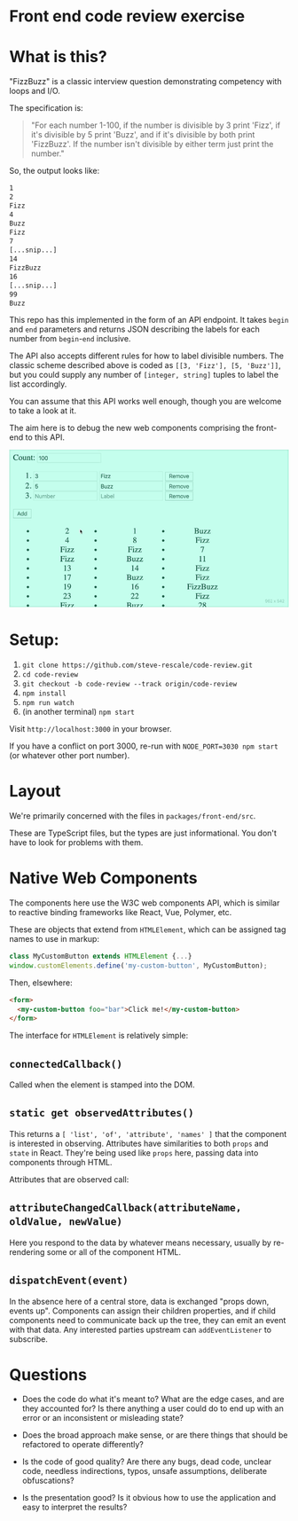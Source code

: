 Front end code review exercise
==============================


What is this?
=============

"FizzBuzz" is a classic interview question demonstrating competency with loops and I/O.

The specification is:
> "For each number 1-100, if the number is divisible by 3 print 'Fizz', if it's divisible by 5 print 'Buzz', and if it's divisible by both print 'FizzBuzz'. If the number isn't divisible by either term just print the number."

So, the output looks like:
```
1
2
Fizz
4
Buzz
Fizz
7
[...snip...]
14
FizzBuzz
16
[...snip...]
99
Buzz
```

This repo has this implemented in the form of an API endpoint. It takes `begin` and `end` parameters and returns JSON describing the labels for each number from `begin`-`end` inclusive.

The API also accepts different rules for how to label divisible numbers. The classic scheme described above is coded as `[[3, 'Fizz'], [5, 'Buzz']]`, but you could supply any number of `[integer, string]` tuples to label the list accordingly.

You can assume that this API works well enough, though you are welcome to take a look at it.


The aim here is to debug the new web components comprising the front-end to this API.

![in action](fizzbuzz.gif)


Setup:
======

 1. `git clone https://github.com/steve-rescale/code-review.git`
 2. `cd code-review`
 3. `git checkout -b code-review --track origin/code-review`
 4. `npm install`
 5. `npm run watch`
 6. (in another terminal) `npm start`

 Visit `http://localhost:3000` in your browser.

 If you have a conflict on port 3000, re-run with `NODE_PORT=3030 npm start` (or whatever other port number).


Layout
======

We're primarily concerned with the files in `packages/front-end/src`.

These are TypeScript files, but the types are just informational. You don't have to look for problems with them.


Native Web Components
====================

The components here use the W3C web components API, which is similar to reactive binding frameworks like React, Vue, Polymer, etc.

These are objects that extend from `HTMLElement`, which can be assigned tag names to use in markup:

```javascript
class MyCustomButton extends HTMLElement {...}
window.customElements.define('my-custom-button', MyCustomButton);
```

Then, elsewhere:
```html
<form>
  <my-custom-button foo="bar">Click me!</my-custom-button>
</form>
```

The interface for `HTMLElement` is relatively simple:

## `connectedCallback()`

Called when the element is stamped into the DOM.

## `static get observedAttributes()`

This returns a `[ 'list', 'of', 'attribute', 'names' ]` that the component is interested in observing. Attributes have similarities to both `props` and `state` in React. They're being used like `props` here, passing data into components through HTML.

Attributes that are observed call:

## `attributeChangedCallback(attributeName, oldValue, newValue)`

Here you respond to the data by whatever means necessary, usually by re-rendering some or all of the component HTML.

## `dispatchEvent(event)`

In the absence here of a central store, data is exchanged "props down, events up". Components can assign their children properties, and if child components need to communicate back up the tree, they can emit an event with that data. Any interested parties upstream can `addEventListener` to subscribe.


Questions
=========

 * Does the code do what it's meant to? What are the edge cases, and are they accounted for? Is there anything a user could do to end up with an error or an inconsistent or misleading state?

 * Does the broad approach make sense, or are there things that should be refactored to operate differently?

 * Is the code of good quality? Are there any bugs, dead code, unclear code, needless indirections, typos, unsafe assumptions, deliberate obfuscations?

 * Is the presentation good? Is it obvious how to use the application and easy to interpret the results?

